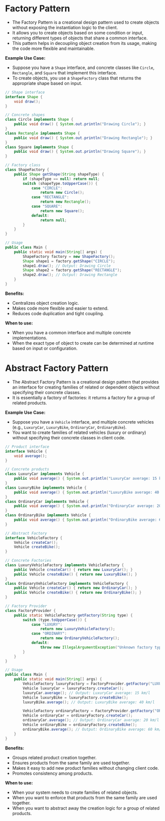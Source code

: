# Factory Pattern
- The Factory Pattern is a creational design pattern used to create objects without exposing the instantiation logic to the client.
- It allows you to create objects based on some condition or input, returning different types of objects that share a common interface.
- This pattern helps in decoupling object creation from its usage, making the code more flexible and maintainable.

**Example Use Case:**
- Suppose you have a `Shape` interface, and concrete classes like `Circle`, `Rectangle`, and `Square` that implement this interface.
- To create objects, you use a `ShapeFactory` class that returns the appropriate shape based on input.

```java
// Shape interface
interface Shape {
    void draw();
}

// Concrete shapes
class Circle implements Shape {
    public void draw() { System.out.println("Drawing Circle"); }
}
class Rectangle implements Shape {
    public void draw() { System.out.println("Drawing Rectangle"); }
}
class Square implements Shape {
    public void draw() { System.out.println("Drawing Square"); }
}

// Factory class
class ShapeFactory {
    public Shape getShape(String shapeType) {
        if (shapeType == null) return null;
        switch (shapeType.toUpperCase()) {
            case "CIRCLE":
                return new Circle();
            case "RECTANGLE":
                return new Rectangle();
            case "SQUARE":
                return new Square();
            default:
                return null;
        }
    }
}

// Usage
public class Main {
    public static void main(String[] args) {
        ShapeFactory factory = new ShapeFactory();
        Shape shape1 = factory.getShape("CIRCLE");
        shape1.draw(); // Output: Drawing Circle
        Shape shape2 = factory.getShape("RECTANGLE");
        shape2.draw(); // Output: Drawing Rectangle
    }
}
```

**Benefits:**
- Centralizes object creation logic.
- Makes code more flexible and easier to extend.
- Reduces code duplication and tight coupling.

**When to use:**
- When you have a common interface and multiple concrete implementations.
- When the exact type of object to create can be determined at runtime based on input or configuration.



# Abstract Factory Pattern
- The Abstract Factory Pattern is a creational design pattern that provides an interface for creating families of related or dependent objects without specifying their concrete classes.
- It is essentially a factory of factories: it returns a factory for a group of related products.

**Example Use Case:**
- Suppose you have a `Vehicle` interface, and multiple concrete vehicles (e.g., `LuxuryCar`, `LuxuryBike`, `OrdinaryCar`, `OrdinaryBike`).
- You want to create families of related vehicles (luxury or ordinary) without specifying their concrete classes in client code.

```java
// Product interface
interface Vehicle {
    void average();
}

// Concrete products
class LuxuryCar implements Vehicle {
    public void average() { System.out.println("LuxuryCar average: 15 km/l"); }
}
class LuxuryBike implements Vehicle {
    public void average() { System.out.println("LuxuryBike average: 40 km/l"); }
}
class OrdinaryCar implements Vehicle {
    public void average() { System.out.println("OrdinaryCar average: 20 km/l"); }
}
class OrdinaryBike implements Vehicle {
    public void average() { System.out.println("OrdinaryBike average: 60 km/l"); }
}

// Abstract Factory
interface VehicleFactory {
    Vehicle createCar();
    Vehicle createBike();
}

// Concrete Factories
class LuxuryVehicleFactory implements VehicleFactory {
    public Vehicle createCar() { return new LuxuryCar(); }
    public Vehicle createBike() { return new LuxuryBike(); }
}
class OrdinaryVehicleFactory implements VehicleFactory {
    public Vehicle createCar() { return new OrdinaryCar(); }
    public Vehicle createBike() { return new OrdinaryBike(); }
}

// Factory Provider
class FactoryProvider {
    public static VehicleFactory getFactory(String type) {
        switch (type.toUpperCase()) {
            case "LUXURY":
                return new LuxuryVehicleFactory();
            case "ORDINARY":
                return new OrdinaryVehicleFactory();
            default:
                throw new IllegalArgumentException("Unknown factory type");
        }
    }
}

// Usage
public class Main {
    public static void main(String[] args) {
        VehicleFactory luxuryFactory = FactoryProvider.getFactory("LUXURY");
        Vehicle luxuryCar = luxuryFactory.createCar();
        luxuryCar.average(); // Output: LuxuryCar average: 15 km/l
        Vehicle luxuryBike = luxuryFactory.createBike();
        luxuryBike.average(); // Output: LuxuryBike average: 40 km/l

        VehicleFactory ordinaryFactory = FactoryProvider.getFactory("ORDINARY");
        Vehicle ordinaryCar = ordinaryFactory.createCar();
        ordinaryCar.average(); // Output: OrdinaryCar average: 20 km/l
        Vehicle ordinaryBike = ordinaryFactory.createBike();
        ordinaryBike.average(); // Output: OrdinaryBike average: 60 km/l
    }
}
```

**Benefits:**
- Groups related product creation together.
- Ensures products from the same family are used together.
- Makes it easy to add new product families without changing client code.
- Promotes consistency among products.

**When to use:**
- When your system needs to create families of related objects.
- When you want to enforce that products from the same family are used together.
- When you want to abstract away the creation logic for a group of related products.
